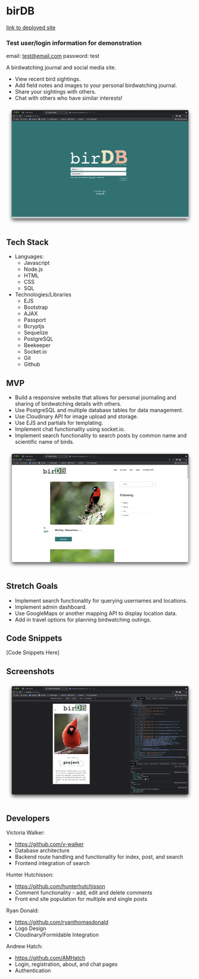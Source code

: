 # birDB

[link to deployed site]()

### Test user/login information for demonstration
email: test@email.com
password: test

A birdwatching journal and social media site. 
- View recent bird sightings.
- Add field notes and images to your personal birdwatching journal.
- Share your sightings with others.
- Chat with others who have similar interests!

![Login Page](public/img/Screen-Shot-2021-11-09-at-10.53.07-AM.png)

## Tech Stack
- Languages:
    - Javascript
    - Node.js
    - HTML
    - CSS
    - SQL
- Technologies/Libraries
    - EJS
    - Bootstrap
    - AJAX
    - Passport
    - Bcryptjs
    - Sequelize
    - PostgreSQL
    - Beekeeper
    - Socket.io
    - Git
    - Github

## MVP
- Build a responsive website that allows for personal journaling and sharing of birdwatching details with others. 
- Use PostgreSQL and multiple database tables for data management.
- Use Cloudinary API for image upload and storage.
- Use EJS and partials for templating.
- Implement chat functionality using socket.io.
- Implement search functionality to search posts by common name and scientific name of birds.

![Main Page](public/img/Screen-Shot-2021-11-09-at-10.53.39-AM.png)

## Stretch Goals
- Implement search functionality for querying usernames and locations.
- Implement admin dashboard.
- Use GoogleMaps or another mapping API to display location data.
- Add in travel options for planning birdwatching outings.

## Code Snippets

[Code Snippets Here]

## Screenshots

![Mobile Responsiveness](public/img/Screen-Shot-2021-11-09-at-10.57.23-AM.png)

## Developers

Victoria Walker: 

- https://github.com/v-walker
- Database architecture
- Backend route handling and functionality for index, post, and search
- Frontend integration of search

Hunter Hutchisson:

- https://github.com/hunterhutchisson
- Comment functionality - add, edit and delete comments
- Front end site population for multiple and single posts

Ryan Donald:

- https://github.com/ryanthomasdonald
- Logo Design
- Cloudinary/Formidable Integration

Andrew Hatch:

- https://github.com/AMHatch
- Login, registration, about, and chat pages
- Authentication